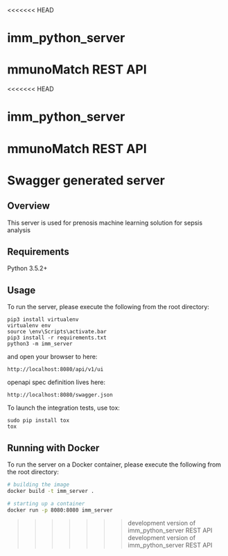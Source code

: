 <<<<<<< HEAD
# imm_python_server
mmunoMatch REST API
=======
<<<<<<< HEAD
# imm_python_server
mmunoMatch REST API
=======
# Swagger generated server

## Overview
This server is used for prenosis machine learning solution for sepsis analysis

## Requirements
Python 3.5.2+

## Usage
To run the server, please execute the following from the root directory:

```
pip3 install virtualenv
virtualenv env
source \env\Scripts\activate.bar
pip3 install -r requirements.txt
python3 -m imm_server
```

and open your browser to here:

```
http://localhost:8080/api/v1/ui
```

openapi spec definition lives here:

```
http://localhost:8080/swagger.json
```

To launch the integration tests, use tox:
```
sudo pip install tox
tox
```

## Running with Docker

To run the server on a Docker container, please execute the following from the root directory:

```bash
# building the image
docker build -t imm_server .

# starting up a container
docker run -p 8080:8080 imm_server
```
>>>>>>> development version of imm_python_server REST API
>>>>>>> development version of imm_python_server REST API
